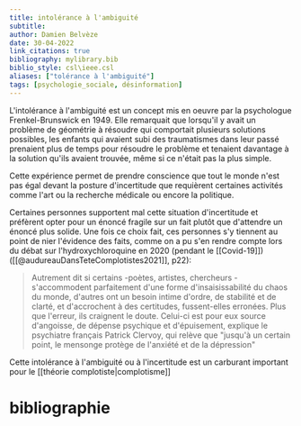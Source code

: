 ```yaml
---
title: intolérance à l'ambiguité
subtitle:
author: Damien Belvèze
date: 30-04-2022
link_citations: true
bibliography: mylibrary.bib
biblio_style: csl\ieee.csl
aliases: ["tolérance à l'ambiguité"]
tags: [psychologie_sociale, désinformation]
---
```


L'intolérance à l'ambiguité est un concept mis en oeuvre par la psychologue Frenkel-Brunswick en 1949. Elle remarquait que lorsqu'il y avait un problème de géométrie à résoudre qui comportait plusieurs solutions possibles, les enfants qui avaient subi des traumatismes dans leur passé prenaient plus de temps pour résoudre le problème et tenaient davantage à la solution qu'ils avaient trouvée, même si ce n'était pas la plus simple. 

Cette expérience permet de prendre conscience que tout le monde n'est pas égal devant la posture d'incertitude que requièrent certaines activités comme l'art ou la recherche médicale ou encore la politique. 

Certaines personnes supportent mal cette situation d'incertitude et préfèrent opter pour un énoncé fragile sur un fait plutôt que d'attendre un énoncé plus solide. Une fois ce choix fait, ces personnes s'y tiennent au point de nier l'évidence des faits, comme on a pu s'en rendre compte lors du débat sur l'hydroxychloroquine en 2020 (pendant le [[Covid-19]]) ([[@audureauDansTeteComplotistes2021]], p22): 

> Autrement dit si certains -poètes, artistes, chercheurs - s'accommodent parfaitement d'une forme d'insaisissabilité du chaos du monde, d'autres ont un besoin intime d'ordre, de stabilité et de clarté, et d'accrochent à des certitudes, fussent-elles erronées. Plus que l'erreur, ils craignent le doute. Celui-ci est pour eux source d'angoisse, de dépense psychique et d'épuisement, explique le psychiatre français Patrick Clervoy, qui relève que "jusqu'à un certain point, le mensonge protège de l'anxiété et de la dépression"

Cette intolérance à l'ambiguité ou à l'incertitude est un carburant important pour le [[théorie complotiste|complotisme]]




# bibliographie

